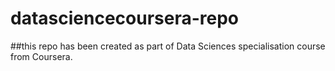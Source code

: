 # datasciencecoursera-repo
##this repo has been created as part of Data Sciences specialisation course from Coursera.
